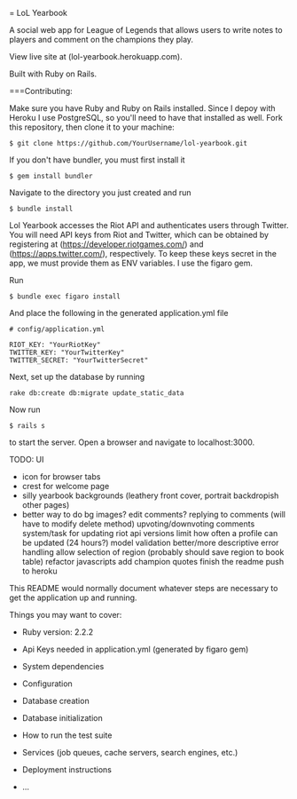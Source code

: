 = LoL Yearbook

A social web app for League of Legends that allows users to write notes to players and comment on the champions they play.

View live site at (lol-yearbook.herokuapp.com).

Built with Ruby on Rails.

===Contributing:

Make sure you have Ruby and Ruby on Rails installed. Since I depoy with Heroku I use PostgreSQL, so you'll need to have that installed as well. Fork this repository, then clone it to your machine:
```
$ git clone https://github.com/YourUsername/lol-yearbook.git

```

If you don't have bundler, you must first install it
```
$ gem install bundler
```

Navigate to the directory you just created and run
```
$ bundle install
```

Lol Yearbook accesses the Riot API and authenticates users through Twitter. You will need API keys from Riot and Twitter, which can be obtained by registering at (https://developer.riotgames.com/) and (https://apps.twitter.com/), respectively. To keep these keys secret in the app, we must provide them as ENV variables. I use the figaro gem.

Run 
```
$ bundle exec figaro install
```
And place the following in the generated application.yml file
```
# config/application.yml

RIOT_KEY: "YourRiotKey"
TWITTER_KEY: "YourTwitterKey"
TWITTER_SECRET: "YourTwitterSecret"
```

Next, set up the database by running
```
rake db:create db:migrate update_static_data
```

Now run
```
$ rails s
```
to start the server. Open a browser and navigate to localhost:3000.

TODO:
UI
- icon for browser tabs
- crest for welcome page
- silly yearbook backgrounds (leathery front cover, portrait backdropish other pages)
- better way to do bg images?
edit comments?
replying to comments (will have to modify delete method)
upvoting/downvoting comments
system/task for updating riot api versions
limit how often a profile can be updated (24 hours?)
model validation
better/more descriptive error handling
allow selection of region (probably should save region to book table)
refactor javascripts
add champion quotes
finish the readme
push to heroku




This README would normally document whatever steps are necessary to get the
application up and running.

Things you may want to cover:

* Ruby version: 2.2.2

* Api Keys needed in application.yml (generated by figaro gem)

* System dependencies

* Configuration

* Database creation

* Database initialization

* How to run the test suite

* Services (job queues, cache servers, search engines, etc.)

* Deployment instructions

* ...
